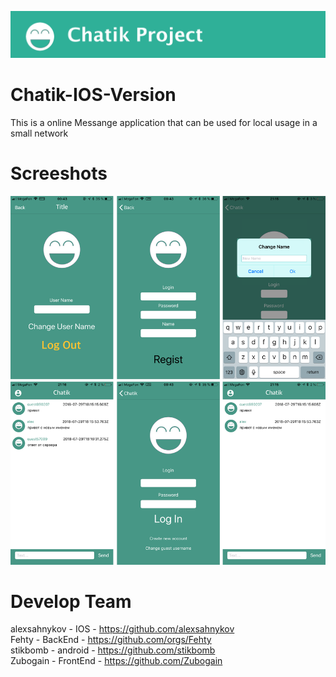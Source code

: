 ![alt text](LogoGit//Logo.png)
# Chatik-IOS-Version
 This is a online Messange application that can be used for local usage in a small network
 # Screeshots
![alt text](LogoGit//Untitled.png "Screeshots")
# Develop Team
alexsahnykov - IOS - https://github.com/alexsahnykov <br/>
Fehty - BackEnd - https://github.com/orgs/Fehty <br/>
stikbomb - android - https://github.com/stikbomb <br/>
Zubogain - FrontEnd - https://github.com/Zubogain <br/>
